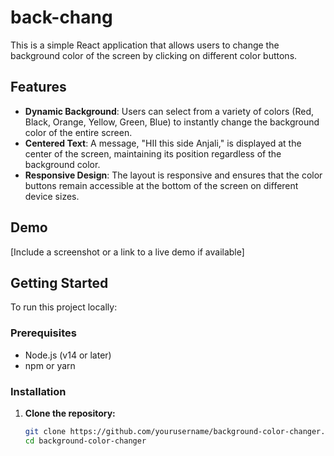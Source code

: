 # back-chang


This is a simple React application that allows users to change the background color of the screen by clicking on different color buttons.

## Features

- **Dynamic Background**: Users can select from a variety of colors (Red, Black, Orange, Yellow, Green, Blue) to instantly change the background color of the entire screen.
- **Centered Text**: A message, "HII this side Anjali," is displayed at the center of the screen, maintaining its position regardless of the background color.
- **Responsive Design**: The layout is responsive and ensures that the color buttons remain accessible at the bottom of the screen on different device sizes.

## Demo

[Include a screenshot or a link to a live demo if available]

## Getting Started

To run this project locally:

### Prerequisites

- Node.js (v14 or later)
- npm or yarn

### Installation

1. **Clone the repository:**

   ```bash
   git clone https://github.com/yourusername/background-color-changer.git
   cd background-color-changer

